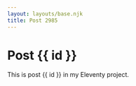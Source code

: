 ```yaml
---
layout: layouts/base.njk
title: Post 2985
---
```


# Post {{ id }}

This is post {{ id }} in my Eleventy project.

